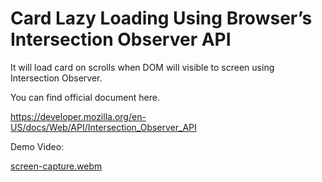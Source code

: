 
# Card Lazy Loading Using Browser’s Intersection Observer API 

It will load card on scrolls when DOM will visible to screen using Intersection Observer.

You can find official document here.

https://developer.mozilla.org/en-US/docs/Web/API/Intersection_Observer_API


Demo Video:

[screen-capture.webm](https://github.com/nidhipatel28/lazy-loading-observer-api/assets/72340408/ac828f82-71f9-4457-a2ed-d3fe9caa8f4e)

